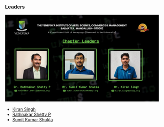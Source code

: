 ### Leaders 
![OWASP Yenepoya Chapter](assets/images/leaders.png)
* [Kiran Singh](mailto:kiran.singh@owasp.org)
* [Rathnakar Shetty P](mailto:rathnakar.shettyp@owasp.org)
* [Sumit Kumar Shukla](mailto:sumit.kumarshukla@owasp.org)
